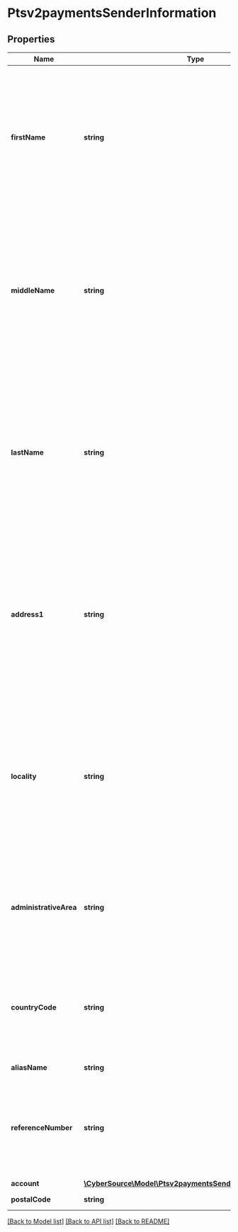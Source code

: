 # Ptsv2paymentsSenderInformation

## Properties
Name | Type | Description | Notes
------------ | ------------- | ------------- | -------------
**firstName** | **string** | First name of the sender. This field is applicable for AFT and OCT transactions.   Only alpha numeric values are supported.Special characters not in the standard ASCII character set, are not supported and will be stripped before being sent to the processor. | [optional] 
**middleName** | **string** | Middle name of the sender. This field is applicable for AFT and OCT transactions.   Only alpha numeric values are supported. Special characters not in the standard ASCII character set, are not supported and will be stripped before being sent to sent to the processor. | [optional] 
**lastName** | **string** | Last name of the sender. This field is applicable for AFT and OCT transactions.  Only alpha numeric values are supported. Special characters not in the standard ASCII character set, are not supported and will be stripped before being sent to sent to the processor. | [optional] 
**address1** | **string** | The street address of the sender. This field is applicable for AFT transactions.     Only alpha numeric values are supported.  Special characters not in the standard ASCII character set are not supported and will be stripped before being sent to sent to the processor. | [optional] 
**locality** | **string** | The city or locality of the sender. This field is applicable for AFT transactions.  Only alpha numeric values are supported.  Special characters not in the standard ASCII character set are not supported and will be stripped before being sent to sent to the processor. | [optional] 
**administrativeArea** | **string** | The state or province of the sender. This field is applicable for AFT transactions when the sender country is US or CA. Else it is optional.  Must be a two character value | [optional] 
**countryCode** | **string** | The country associated with the address of the sender. This field is applicable for AFT transactions.   Must be a two character ISO country code.  For example, see [ISO Country Code](https://developer.cybersource.com/docs/cybs/en-us/country-codes/reference/all/na/country-codes/country-codes.html) | [optional] 
**aliasName** | **string** | Sender&#39;s alias name. | [optional] 
**referenceNumber** | **string** | This field is applicable for AFT transactions.   Contains a transaction reference number provided by the Merchant. Only alpha numeric values are supported. | [optional] 
**account** | [**\CyberSource\Model\Ptsv2paymentsSenderInformationAccount**](Ptsv2paymentsSenderInformationAccount.md) |  | [optional] 
**postalCode** | **string** | Postal code of sender. | [optional] 

[[Back to Model list]](../README.md#documentation-for-models) [[Back to API list]](../README.md#documentation-for-api-endpoints) [[Back to README]](../README.md)


